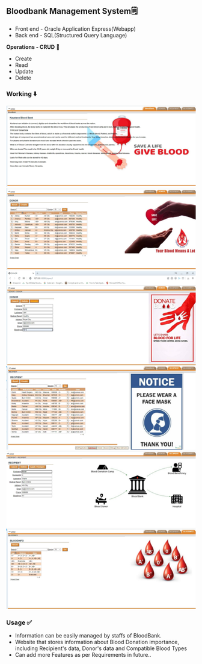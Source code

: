 ## Bloodbank Management System🗒
* Front end - Oracle Application Express(Webapp)
* Back end - SQL(Structured Query Language)

**Operations - CRUD** 🔶
* Create 
* Read
* Update 
* Delete 

### Working ⬇️

<img src="assets/IMG_20220116_232600.jpg">
<img src="assets/IMG_20220116_232627.jpg">
<img src="assets/IMG_20220116_232700.jpg">
<img src="assets/IMG_20220116_232810.jpg">
<img src="assets/IMG_20220116_232845.jpg">
<img src="assets/IMG_20220116_232909.jpg">

### Usage  ✅

* Information can be easily managed by staffs of BloodBank.
* Website that stores information about Blood Donation importance, including Recipient's data, Donor's data and Compatible Blood Types
* Can add more Features as per Requirements in future.. 
